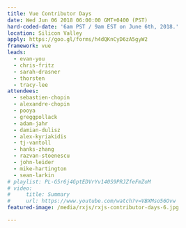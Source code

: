 ```yaml
---
title: Vue Contributor Days
date: Wed Jun 06 2018 06:00:00 GMT+0400 (PST)
hard-coded-date: '6am PST / 9am EST on June 6th, 2018.'
location: Silicon Valley
apply: https://goo.gl/forms/h4dQKnCyD6zA5gyW2
framework: vue
leads:
  - evan-you
  - chris-fritz
  - sarah-drasner
  - thorsten
  - tracy-lee
attendees:
  - sebastien-chopin
  - alexandre-chopin
  - pooya
  - greggpollack
  - adam-jahr
  - damian-dulisz
  - alex-kyriakidis
  - tj-vantoll
  - hanks-zhang
  - razvan-stoenescu
  - john-leider
  - mike-hartington
  - sean-larkin
# playlist: PL-G5r6j4GptEDVrYv140S9PRJZfeFmZoM
# video:
#     title: Summary
#     url: https://www.youtube.com/watch?v=VBXMso56Ovw
featured-image: /media/rxjs/rxjs-contributor-days-6.jpg

---
```

